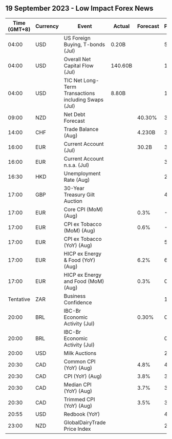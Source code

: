## 19 September 2023 - Low Impact Forex News

| Time (GMT+8) | Currency | Event | Actual | Forecast | Previous |
|------|----------|-------|--------|----------|----------|
| 04:00 | USD | US Foreign Buying, T-bonds (Jul) | 0.20B |  | 57.30B |
| 04:00 | USD | Overall Net Capital Flow (Jul) | 140.60B |  | 137.90B |
| 04:00 | USD | TIC Net Long-Term Transactions including Swaps (Jul) | 8.80B |  | 186.00B |
| 09:00 | NZD | Net Debt Forecast |  | 40.30% | 38.50% |
| 14:00 | CHF | Trade Balance (Aug) |  | 4.230B | 3.129B |
| 16:00 | EUR | Current Account (Jul) |  | 30.2B | 35.8B |
| 16:00 | EUR | Current Account n.s.a. (Jul) |  |  | 36.8B |
| 16:30 | HKD | Unemployment Rate (Aug) |  |  | 2.8% |
| 17:00 | GBP | 30-Year Treasury Gilt Auction |  |  | 4.484% |
| 17:00 | EUR | Core CPI (MoM) (Aug) |  | 0.3% | -0.1% |
| 17:00 | EUR | CPI ex Tobacco (MoM) (Aug) |  | 0.6% | -0.1% |
| 17:00 | EUR | CPI ex Tobacco (YoY) (Aug) |  |  | 5.3% |
| 17:00 | EUR | HICP ex Energy & Food (YoY) (Aug) |  | 6.2% | 6.6% |
| 17:00 | EUR | HICP ex Energy and Food (MoM) (Aug) |  | 0.3% | 0.0% |
| Tentative | ZAR | Business Confidence |  |  | 107.3 |
| 20:00 | BRL | IBC-Br Economic Activity (Jul) |  | 0.30% | 0.63% |
| 20:00 | BRL | IBC-Br Economic Activity (Jul) |  |  | 0.63% |
| 20:00 | USD | Milk Auctions |  |  | 2,888.0 |
| 20:30 | CAD | Common CPI (YoY) (Aug) |  | 4.8% | 4.8% |
| 20:30 | CAD | CPI (YoY) (Aug) |  | 3.8% | 3.3% |
| 20:30 | CAD | Median CPI (YoY) (Aug) |  | 3.7% | 3.7% |
| 20:30 | CAD | Trimmed CPI (YoY) (Aug) |  | 3.5% | 3.6% |
| 20:55 | USD | Redbook (YoY) |  |  | 4.6% |
| 23:00 | NZD | GlobalDairyTrade Price Index |  |  | 2.7% |
